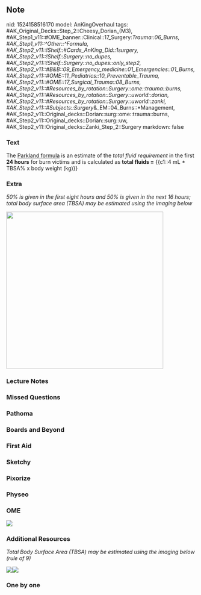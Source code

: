 ## Note
nid: 1524158516170
model: AnKingOverhaul
tags: #AK_Original_Decks::Step_2::Cheesy_Dorian_(M3), #AK_Step1_v11::#OME_banner::Clinical::17_Surgery:_Trauma::06_Burns, #AK_Step1_v11::^Other::^Formula, #AK_Step2_v11::!Shelf::#Cards_AnKing_Did::1surgery, #AK_Step2_v11::!Shelf::Surgery::no_dupes, #AK_Step2_v11::!Shelf::Surgery::no_dupes::only_step2, #AK_Step2_v11::#B&B::09_Emergency_medicine::01_Emergencies::01_Burns, #AK_Step2_v11::#OME::11_Pediatrics::10_Preventable_Trauma, #AK_Step2_v11::#OME::17_Surgical_Trauma::08_Burns, #AK_Step2_v11::#Resources_by_rotation::Surgery::ome::trauma::burns, #AK_Step2_v11::#Resources_by_rotation::Surgery::uworld::dorian, #AK_Step2_v11::#Resources_by_rotation::Surgery::uworld::zanki, #AK_Step2_v11::#Subjects::Surgery_&_EM::04_Burns::*Management, #AK_Step2_v11::Original_decks::Dorian::surg::ome::trauma::burns, #AK_Step2_v11::Original_decks::Dorian::surg::uw, #AK_Step2_v11::Original_decks::Zanki_Step_2::Surgery
markdown: false

### Text
The <u>Parkland formula</u> is an estimate of the <i>total fluid
requirement</i> in the first <b>24 hours</b> for burn victims and
is calculated as <b>total fluids =</b> {{c1::4 mL * TBSA% x body
weight (kg)}}

### Extra
<i>50% is given in the first eight hours and 50% is given in the
next 16 hours; total body surface area (TBSA) may be estimated
using the imaging below</i>
<div>
  <div>
    <i><img src="paste-13155484828928.jpg" style="width: 417px;"
    class="resizer"></i>
  </div>
</div>

### Lecture Notes


### Missed Questions


### Pathoma


### Boards and Beyond


### First Aid


### Sketchy


### Pixorize


### Physeo


### OME
<div class="ome-widget">
  <a href=
  "https://onlinemeded.org/spa/surgery-trauma/burns/acquire?ref=anki">
  <img src="_OME_AnkiFlashcards_Lesson_1.png"></a>
</div>

### Additional Resources
<i>Total Body Surface Area (TBSA) may be estimated using the
imaging below (rule of 9)</i>
<div>
  <i><img class="" src="paste-522946628026369.jpg" style=
  ""><img class="" src="paste-1037191652311041.jpg" style=""></i>
</div>

### One by one

